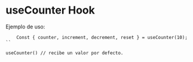 # useCounter Hook

Ejemplo de uso:
```
    Const { counter, increment, decrement, reset } = useCounter(10);
``

useCounter() // recibe un valor por defecto.